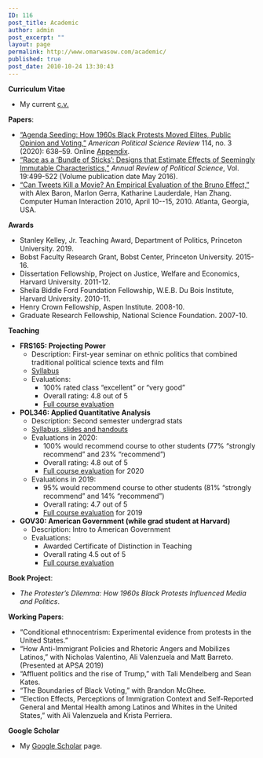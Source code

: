 ```yaml
---
ID: 116
post_title: Academic
author: admin
post_excerpt: ""
layout: page
permalink: http://www.omarwasow.com/academic/
published: true
post_date: 2010-10-24 13:30:43
---
```

<strong>Curriculum Vitae</strong>
<ul>
 	<li>My current <a href="http://www.omarwasow.com/otw_currvita2020_09.pdf">c.v.</a></li>
</ul>
<strong>Papers</strong>:
<ul>
 	<li><a href="http://omarwasow.com/APSR_protests3_1.pdf">“Agenda Seeding: How 1960s Black Protests Moved Elites, Public Opinion and Voting,”</a> <i>American Political Science Review</i> 114, no. 3 (2020): 638–59. Online <a href="http://www.omarwasow.com/APSR_protests_appendix_3_1.pdf">Appendix</a>.</li>
 	<li><a href="http://www.omarwasow.com/wasow_sen_2016_annurev.pdf">“Race as a ‘Bundle of Sticks’: Designs that Estimate Effects of Seemingly Immutable Characteristics,”</a> <em>Annual Review of Political Science</em>, Vol. 19:499-522 (Volume publication date May 2016).</li>
 	<li><a href="http://www.omarwasow.com/wasow_2010_Bruno_Effect_CHI.pdf">“Can Tweets Kill a Movie? An Empirical Evaluation of the Bruno Effect,”</a> with Alex Baron, Marlon Gerra, Katharine Lauderdale, Han Zhang. Computer Human Interaction 2010, April 10--15, 2010. Atlanta, Georgia, USA.</li>
</ul>
<strong>Awards</strong>
<ul>
 	<li>Stanley Kelley, Jr. Teaching Award, Department of Politics, Princeton University. 2019.</li>
 	<li>Bobst Faculty Research Grant, Bobst Center, Princeton University. 2015-16.</li>
 	<li>Dissertation Fellowship, Project on Justice, Welfare and Economics, Harvard University. 2011-12.</li>
 	<li>Sheila Biddle Ford Foundation Fellowship, W.E.B. Du Bois Institute, Harvard University. 2010-11.</li>
 	<li>Henry Crown Fellowship, Aspen Institute. 2008-10.</li>
 	<li>Graduate Research Fellowship, National Science Foundation. 2007-10.</li>
</ul>
<strong>Teaching</strong>
<ul>
 	<li><strong>FRS165: Projecting Power</strong>
<ul>
 	<li>Description: First-year seminar on ethnic politics that combined traditional political science texts and film</li>
 	<li><a href="http://www.omarwasow.com/POL_FRS_2018_9.pdf">Syllabus</a></li>
 	<li>Evaluations:
<ul>
 	<li>100% rated class “excellent” or “very good”</li>
 	<li>Overall rating: 4.8 out of 5</li>
 	<li><a href="http://www.omarwasow.com/course_evaluations_FRS165_2018.pdf">Full course evaluation</a></li>
</ul>
</li>
</ul>
</li>
 	<li><strong>POL346: Applied Quantitative Analysis</strong>
<ul>
 	<li>Description: Second semester undergrad stats</li>
 	<li><a href="http://pol346.com">Syllabus, slides and handouts</a></li>
 	<li>Evaluations in 2020:
<ul>
 	<li>100% would recommend course to other students (77% “strongly recommend” and 23% “recommend”)</li>
 	<li>Overall rating: 4.8 out of 5</li>
 	<li><a href="http://www.omarwasow.com/course_evaluations_POL346_2020.pdf">Full course evaluation</a> for 2020</li>
</ul>
</li>
 	<li>Evaluations in 2019:
<ul>
 	<li>95% would recommend course to other students (81% “strongly recommend” and 14% “recommend”)</li>
 	<li>Overall rating: 4.7 out of 5</li>
 	<li><a href="http://www.omarwasow.com/course_evaluations_POL346_2019.pdf">Full course evaluation</a> for 2019</li>
</ul>
</li>
</ul>
</li>
 	<li><strong>GOV30: American Government (while grad student at Harvard)</strong>
<ul>
 	<li>Description: Intro to American Government</li>
 	<li>Evaluations:
<ul>
 	<li>Awarded Certificate of Distinction in Teaching</li>
 	<li>Overall rating 4.5 out of 5</li>
 	<li><a href="http://omarwasow.com/Gov30evals.pdf">Full course evaluation</a></li>
</ul>
</li>
</ul>
</li>
</ul>
<strong>Book Project</strong>:
<ul>
 	<li><em>The Protester’s Dilemma: How 1960s Black Protests Influenced Media and Politics</em>.</li>
</ul>
<strong>Working Papers</strong>:
<ul>
 	<li>“Conditional ethnocentrism: Experimental evidence from protests in the United States.”</li>
 	<li>“How Anti-Immigrant Policies and Rhetoric Angers and Mobilizes Latinos,” with Nicholas Valentino, Ali Valenzuela and Matt Barreto. (Presented at APSA 2019)</li>
 	<li>“Affluent politics and the rise of Trump,” with Tali Mendelberg and Sean Kates.</li>
 	<li>“The Boundaries of Black Voting,” with Brandon McGhee.</li>
 	<li>“Election Effects, Perceptions of Immigration Context and Self-Reported General and Mental Health among Latinos and Whites in the United States,” with Ali Valenzuela and Krista Perriera.</li>
</ul>
<strong>Google Scholar</strong>
<ul>
 	<li>My <a title="Google Scholar" href="https://scholar.google.com/citations?authorid=14403983943735397536">Google Scholar</a> page.</li>
</ul>